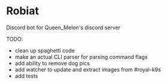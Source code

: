 # Robiat
Discord bot for Queen_Melon's discord server


TODO:
* clean up spaghetti code
* make an actual CLI parser for parsing command flags
* add ability to remove dog pics
* add watcher to update and extract images from #royal-k9s
* add tests
